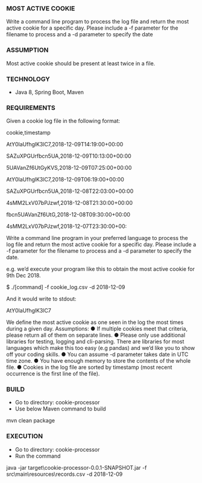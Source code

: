 ### MOST ACTIVE COOKIE
Write a command line program to process the log file and return the most active
cookie for a specific day. Please include a -f parameter for the filename to process and a -d parameter to
specify the date

### ASSUMPTION
Most active cookie should be present at least twice in a file.

### TECHNOLOGY

- Java 8, Spring Boot, Maven

### REQUIREMENTS

Given a cookie log file in the following format:

cookie,timestamp

AtY0laUfhglK3lC7,2018-12-09T14:19:00+00:00

SAZuXPGUrfbcn5UA,2018-12-09T10:13:00+00:00

5UAVanZf6UtGyKVS,2018-12-09T07:25:00+00:00

AtY0laUfhglK3lC7,2018-12-09T06:19:00+00:00

SAZuXPGUrfbcn5UA,2018-12-08T22:03:00+00:00

4sMM2LxV07bPJzwf,2018-12-08T21:30:00+00:00

fbcn5UAVanZf6UtG,2018-12-08T09:30:00+00:00

4sMM2LxV07bPJzwf,2018-12-07T23:30:00+00:

Write a command line program in your preferred language to process the log file and return the most active
cookie for a specific day. Please include a -f parameter for the filename to process and a -d parameter to
specify the date.

e.g. we’d execute your program like this to obtain the most active cookie for 9th Dec 2018.

$ ./[command] -f cookie_log.csv -d 2018-12-09

And it would write to stdout:

AtY0laUfhglK3lC7

We define the most active cookie as one seen in the log the most times during a given day.
Assumptions:
● If multiple cookies meet that criteria, please return all of them on separate lines.
● Please only use additional libraries for testing, logging and cli-parsing. There are libraries for most
languages which make this too easy (e.g pandas) and we’d like you to show off your coding skills.
● You can assume -d parameter takes date in UTC time zone.
● You have enough memory to store the contents of the whole file.
● Cookies in the log file are sorted by timestamp (most recent occurrence is the first line of the file).

### BUILD

- Go to directory: cookie-processor
- Use below Maven command to build 

mvn clean package

### EXECUTION

- Go to directory: cookie-processor
- Run the command

java -jar target\cookie-processor-0.0.1-SNAPSHOT.jar -f src\main\resources\records.csv -d 2018-12-09